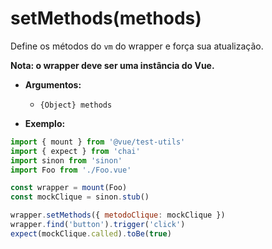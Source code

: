 # setMethods(methods)

Define os métodos do `vm` do wrapper e força sua atualização.

**Nota: o wrapper deve ser uma instância do Vue.**

- **Argumentos:**
  - `{Object} methods`

- **Exemplo:**

```js
import { mount } from '@vue/test-utils'
import { expect } from 'chai'
import sinon from 'sinon'
import Foo from './Foo.vue'

const wrapper = mount(Foo)
const mockClique = sinon.stub()

wrapper.setMethods({ metodoClique: mockClique })
wrapper.find('button').trigger('click')
expect(mockClique.called).toBe(true)
```
